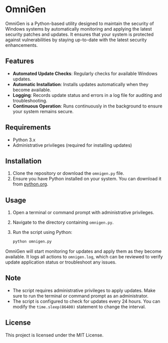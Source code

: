 # OmniGen

OmniGen is a Python-based utility designed to maintain the security of Windows systems by automatically monitoring and applying the latest security patches and updates. It ensures that your system is protected against vulnerabilities by staying up-to-date with the latest security enhancements.

## Features

- **Automated Update Checks**: Regularly checks for available Windows updates.
- **Automatic Installation**: Installs updates automatically when they become available.
- **Logging**: Records update status and errors in a log file for auditing and troubleshooting.
- **Continuous Operation**: Runs continuously in the background to ensure your system remains secure.

## Requirements

- Python 3.x
- Administrative privileges (required for installing updates)

## Installation

1. Clone the repository or download the `omnigen.py` file.
2. Ensure you have Python installed on your system. You can download it from [python.org](https://www.python.org/downloads/).

## Usage

1. Open a terminal or command prompt with administrative privileges.
2. Navigate to the directory containing `omnigen.py`.
3. Run the script using Python:

   ```sh
   python omnigen.py
   ```

OmniGen will start monitoring for updates and apply them as they become available. It logs all actions to `omnigen.log`, which can be reviewed to verify update application status or troubleshoot any issues.

## Note

- The script requires administrative privileges to apply updates. Make sure to run the terminal or command prompt as an administrator.
- The script is configured to check for updates every 24 hours. You can modify the `time.sleep(86400)` statement to change the interval.

## License

This project is licensed under the MIT License.